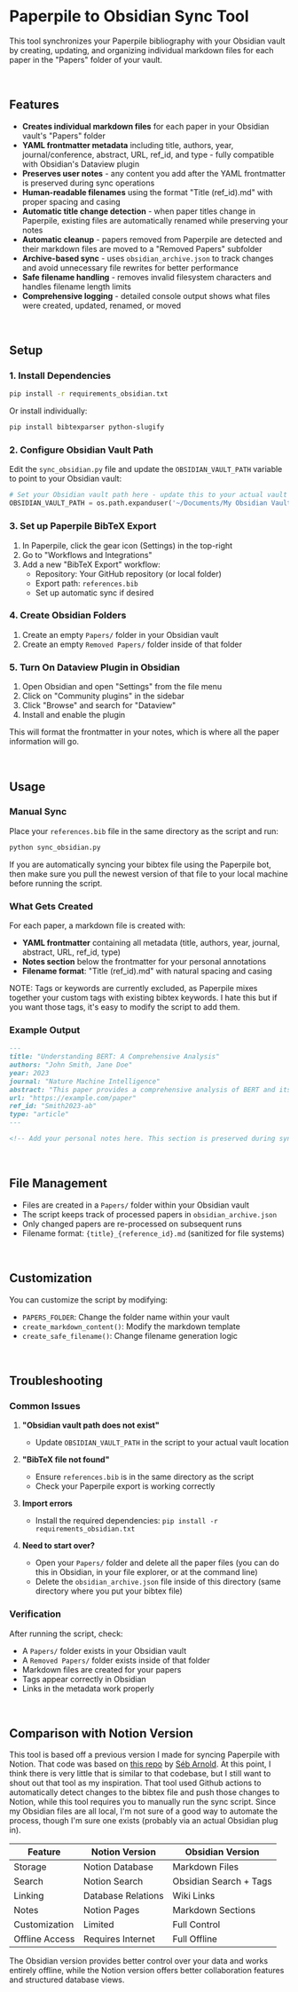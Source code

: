 # Paperpile to Obsidian Sync Tool

This tool synchronizes your Paperpile bibliography with your Obsidian vault by creating, updating, and organizing individual markdown files for each paper in the "Papers" folder of your vault.

<br>

## Features

- **Creates individual markdown files** for each paper in your Obsidian vault's "Papers" folder
- **YAML frontmatter metadata** including title, authors, year, journal/conference, abstract, URL, ref_id, and type - fully compatible with Obsidian's Dataview plugin
- **Preserves user notes** - any content you add after the YAML frontmatter is preserved during sync operations
- **Human-readable filenames** using the format "Title (ref_id).md" with proper spacing and casing
- **Automatic title change detection** - when paper titles change in Paperpile, existing files are automatically renamed while preserving your notes
- **Automatic cleanup** - papers removed from Paperpile are detected and their markdown files are moved to a "Removed Papers" subfolder
- **Archive-based sync** - uses `obsidian_archive.json` to track changes and avoid unnecessary file rewrites for better performance
- **Safe filename handling** - removes invalid filesystem characters and handles filename length limits
- **Comprehensive logging** - detailed console output shows what files were created, updated, renamed, or moved

<br>

## Setup

### 1. Install Dependencies

```bash
pip install -r requirements_obsidian.txt
```

Or install individually:
```bash
pip install bibtexparser python-slugify
```

### 2. Configure Obsidian Vault Path

Edit the `sync_obsidian.py` file and update the `OBSIDIAN_VAULT_PATH` variable to point to your Obsidian vault:

```python
# Set your Obsidian vault path here - update this to your actual vault path
OBSIDIAN_VAULT_PATH = os.path.expanduser('~/Documents/My Obsidian Vault')  # Change this!
```

### 3. Set up Paperpile BibTeX Export

1. In Paperpile, click the gear icon (Settings) in the top-right
2. Go to "Workflows and Integrations"
3. Add a new "BibTeX Export" workflow:
   - Repository: Your GitHub repository (or local folder)
   - Export path: `references.bib`
   - Set up automatic sync if desired
  
### 4. Create Obsidian Folders

1. Create an empty `Papers/` folder in your Obsidian vault
2. Create an empty `Removed Papers/` folder inside of that folder

### 5. Turn On Dataview Plugin in Obsidian

1. Open Obsidian and open "Settings" from the file menu
2. Click on "Community plugins" in the sidebar
3. Click "Browse" and search for "Dataview"
4. Install and enable the plugin

This will format the frontmatter in your notes, which is where all the paper information will go.

<br>

## Usage

### Manual Sync

Place your `references.bib` file in the same directory as the script and run:

```bash
python sync_obsidian.py
```

If you are automatically syncing your bibtex file using the Paperpile bot, then make sure you pull the newest version of that file to your local machine before running the script. 

### What Gets Created

For each paper, a markdown file is created with:

- **YAML frontmatter** containing all metadata (title, authors, year, journal, abstract, URL, ref_id, type)
- **Notes section** below the frontmatter for your personal annotations
- **Filename format**: "Title (ref_id).md" with natural spacing and casing

NOTE: Tags or keywords are currently excluded, as Paperpile mixes together your custom tags with existing bibtex keywords. I hate this but if you want those tags, it's easy to modify the script to add them.

### Example Output

```markdown
---
title: "Understanding BERT: A Comprehensive Analysis"
authors: "John Smith, Jane Doe"
year: 2023
journal: "Nature Machine Intelligence"
abstract: "This paper provides a comprehensive analysis of BERT and its applications in natural language processing tasks..."
url: "https://example.com/paper"
ref_id: "Smith2023-ab"
type: "article"
---

<!-- Add your personal notes here. This section is preserved during sync updates. -->
```

<br>

## File Management

- Files are created in a `Papers/` folder within your Obsidian vault
- The script keeps track of processed papers in `obsidian_archive.json`
- Only changed papers are re-processed on subsequent runs
- Filename format: `{title}_{reference_id}.md` (sanitized for file systems)

<br>

## Customization

You can customize the script by modifying:

- `PAPERS_FOLDER`: Change the folder name within your vault
- `create_markdown_content()`: Modify the markdown template
- `create_safe_filename()`: Change filename generation logic

<br>

## Troubleshooting

### Common Issues

1. **"Obsidian vault path does not exist"**
   - Update `OBSIDIAN_VAULT_PATH` in the script to your actual vault location

2. **"BibTeX file not found"**
   - Ensure `references.bib` is in the same directory as the script
   - Check your Paperpile export is working correctly

3. **Import errors**
   - Install the required dependencies: `pip install -r requirements_obsidian.txt`
  
4. **Need to start over?**
   - Open your `Papers/` folder and delete all the paper files (you can do this in Obsidian, in your file explorer, or at the command line)
   - Delete the `obsidian_archive.json` file inside of this directory (same directory where you put your bibtex file)

### Verification

After running the script, check:
- A `Papers/` folder exists in your Obsidian vault
- A `Removed Papers/` folder exists inside of that folder
- Markdown files are created for your papers
- Tags appear correctly in Obsidian
- Links in the metadata work properly

<br>

## Comparison with Notion Version

This tool is based off a previous version I made for syncing Paperpile with Notion. That code was based on [this repo](https://github.com/seba-1511/sync-paperpile-notion) by [Séb Arnold](https://github.com/seba-1511). At this point, I think there is very little that is similar to that codebase, but I still want to shout out that tool as my inspiration. That tool used Github actions to automatically detect changes to the bibtex file and push those changes to Notion, while this tool requires you to manually run the sync script. Since my Obsidian files are all local, I'm not sure of a good way to automate the process, though I'm sure one exists (probably via an actual Obsidian plug in).

| Feature | Notion Version | Obsidian Version |
|---------|---------------|------------------|
| Storage | Notion Database | Markdown Files |
| Search | Notion Search | Obsidian Search + Tags |
| Linking | Database Relations | Wiki Links |
| Notes | Notion Pages | Markdown Sections |
| Customization | Limited | Full Control |
| Offline Access | Requires Internet | Full Offline |

The Obsidian version provides better control over your data and works entirely offline, while the Notion version offers better collaboration features and structured database views.
